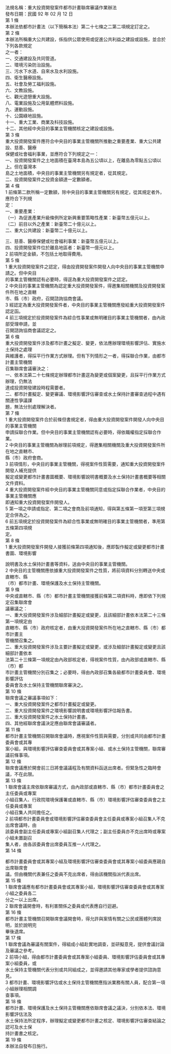 法規名稱：重大投資開發案件都市計畫聯席審議作業辦法  
發布日期：民國 92 年 02 月 12 日  
第 1 條  
本辦法依都市計畫法（以下簡稱本法）第二十七條之二第二項規定訂定之。  
第 2 條  
本辦法所稱重大公共建設，係指供公眾使用或促進公共利益之建設或設施，並合於下列各款規定  
之一者：  
一、交通建設及共同管道。  
二、環境污染防治設施。  
三、污水下水道、自來水及水利設施。  
四、衛生醫療設施。  
五、社會及勞工福利設施。  
六、文教設施。  
七、觀光遊憩重大設施。  
八、電業設施及公用氣體燃料設施。  
九、運動設施。  
十、公園綠地設施。  
十一、重大工業、商業及科技設施。  
十二、其他經中央目的事業主管機關核定之建設或設施。  
第 3 條  
重大投資開發案件應符合中央目的事業主管機關所推動之重要產業、重大公共建設、慈善、醫療  
保健或社會福利事業，並應符合下列規定之一：  
一、投資開發案件之土地面積在臺灣本島為五公頃以上，在離島為零點五公頃以上。但在臺灣本  
島之土地面積，中央目的事業主管機關另有規定者，從其規定。  
二、投資開發案件之投資金額達一定數額者。  
第 4 條  
1 前條第二款所稱一定數額，除中央目的事業主管機關另有規定，從其規定者外，應符合下列規  
定：  
一、重要產業：  
（一）為促進產業升級條例所定新興重要策略性產業：新臺幣五億元以上。  
（二）前目以外之產業：新臺幣二十億元以上。  
二、重大公共建設：新臺幣二十億元以上。  


三、慈善、醫療保健或社會福利事業：新臺幣五億元以上。  
四、投資開發案件位於離島地區者：新臺幣一億元以上。  
2 前項所定金額，不包括土地取得費用。  
第 5 條  
1 重大投資開發案件之認定，得由投資開發案件開發人向中央目的事業主管機關申請之。但中央目  
的事業主管機關認有必要時，得逕為重大投資開發案件之認定。  
2 中央目的事業主管機關為認定重大投資開發案件，得邀集相關機關及投資開發案件所在地之直轄  
市、縣（市）政府，召開諮詢協商會議。  
3 經認定為重大投資開發案件者，中央目的事業主管機關應發給重大投資開發案件認定函。  
4 前三項規定於投資開發案件為綜合性事業或無明確目的事業主管機關者，由內政部受理申請，並  
召開諮詢協商會議認定之。  
第 6 條  
重大投資開發案件涉及都市計畫之擬定、變更，依法應辦理環境影響評估、實施水土保持之處理  
與維護者，得採平行作業方式辦理。但有下列情形之一者，得採聯合作業，由都市計畫主管機關  
召集聯席會議審決之：  
一、依本法第二十七條規定辦理都市計畫逕為變更或個案變更，且採平行作業方式辦理，仍無法  
達成投資開發建設時程需要者。  
二、都市計畫擬定、變更審議、環境影響評估審查或水土保持計畫審查過程中遇有關連性爭議課  
題，無法分別處理解決者。  
第 7 條  
1 重大投資開發案件合於前條但書規定者，得由重大投資開發案件開發人向中央目的事業主管機關  
申請採聯合作業。但中央目的事業主管機關認有必要時，得依職權指定採聯合作業。  
2 中央目的事業主管機關為辦理前項規定，得邀集相關機關及重大投資開發案件所在地之直轄市、  
縣（市）政府會商。  
3 前項情形，中央目的事業主管機關，得視案件性質需要，通知重大投資開發案件開發人補充提供  
擬定或變更都市計畫書圖概要、環境影響說明書概要及水土保持計畫書概要等相關文件資料。  
4 重大投資開發案件經中央目的事業主管機關同意或指定採聯合作業者，中央目的事業主管機關應  
即通知重大投資開發案件開發人。  
5 第一項之申請或指定、第二項之會商及前項通知，得與第五條第一項至第三項規定合併為之。  
6 前五項規定於投資開發案件為綜合性事業或無明確目的事業主管機關者，準用第五條第四項規  
定。  
第 8 條  
1 重大投資開發案件開發人接獲前條第四項通知後，應即製作擬定或變更都市計畫書圖、環境影響  


說明書及水土保持計畫書等資料，送由中央目的事業主管機關。  
2 中央目的主管機關應依據重大投資開發案件之性質，將前項資料分別轉送中央或直轄市、縣  
（市）都市計畫、環境保護及水土保持主管機關。  
第 9 條  
中央或直轄市、縣（市）都市計畫主管機關接獲前條第二項資料時，應即依下列規定召集聯席會  
議審議之：  
一、重大投資開發案件涉及細部計畫擬定或變更，且該細部計畫依本法第二十三條第一項規定由  
直轄市、縣（市）政府核定者，由重大投資開發案件所在地之直轄市、縣（市）都市計畫主  
管機關召集之。  
二、重大投資開發案件涉及主要計畫擬定或變更，或涉及細部計畫擬定或變更且該細部計畫依本  
法第二十三條第一項規定由內政部核定者，得視案件性質，由內政部或直轄市、縣（市）都  
市計畫主管機關分別召集之；必要時，得由內政部召集各級都市計畫委員會、環境影響評估  
委員會及水土保持主管機關聯席審決之。  
第 10 條  
聯席會議之審議事項如下：  
一、重大投資開發案件之都市計畫擬定或變更。  
二、重大投資開發案件之環境影響說明書或環境影響評估報告書。  
三、重大投資開發案件之水土保持計畫書。  
四、其他經聯席會議決定應由聯席會議審議者。  
第 11 條  
都市計畫主管機關召開聯席會議時，應視案件性質與需要，分別或共同由都市計畫委員會或其專  
案小組，與環境影響評估審查委員會或其專案小組、或水土保持主管機關，聯席審議前條事項。  
第 12 條  
聯席會議應於開會前三日將會議議程及有關資料函送出席者。但緊急性之臨時會議，不在此限。  
第 13 條  
1 聯席會議主席依聯席審議方式，由內政部或直轄市、縣（市）都市計畫委員會之主任委員或專案  
小組召集人、行政院環境保護署或直轄市、縣（市）環境影響評估審查委員會之主任委員或專案  
小組召集人共同擔任之。  
2 前項都市計畫委員會或環境影響評估審查委員會主任委員或專案小組召集人不克出席會議時，由  
該委員會副主任委員或專案小組副召集人代理之；副主任委員亦不克出席時或專案小組未置副召  
集人者，由各該委員會出席委員互推一人代理之。  
第 14 條  


都市計畫委員會或其專案小組及環境影響評估審查委員會或其專案小組委員應親自出席聯席會  
議。但由機關代表兼任之委員不克出席者，得由該機關指派代表出席。  
第 15 條  
1 聯席會議應有都市計畫委員會或其專案小組，環境影響評估審查委員會或其專案小組之委員各二  
分之一以上出席。  
2 聯席會議開會時，有利害關係之委員或代表應自行迴避。  
第 16 條  
都市計畫主管機關召開聯席會議開會時，得允許與案情有關之公民或團體列席說明，並於說明完  
畢後退席。  
第 17 條  
1 聯席會議為審議有關案件，得組成小組赴實地調查，並研擬意見，提供會議討論及審議之參考。  
2 前項小組，得由都市計畫委員會或其專案小組委員、環境影響評估委員會或其專案小組委員，或  
水土保持主管機關代表分別或共同組成之，並得邀請其他專家或學者提供諮詢意見。  
3 都市計畫、環境影響評估或水土保持主管機關應指派業務有關人員，配合第一項小組辦理相關調  
查事項。  
第 18 條  
都市計畫、環境保護及水土保持主管機關應依聯席會議之議決，分別依本法、環境影響評估法及  
水土保持法所定程序，辦理擬定或變更都市計畫之核定、環境影響評估審查結論之認可及水土保  
持計畫書之核定。  
第 19 條  
本辦法自發布日施行。  


